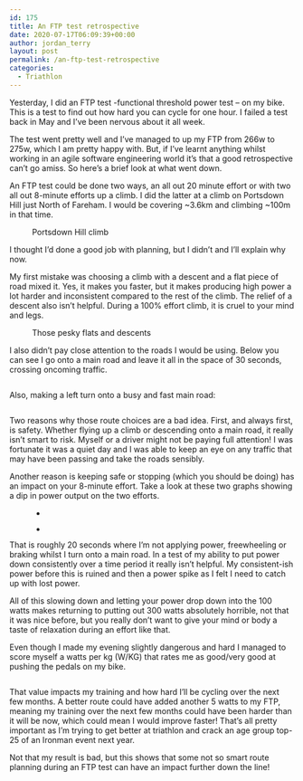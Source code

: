 ```yaml
---
id: 175
title: An FTP test retrospective
date: 2020-07-17T06:09:39+00:00
author: jordan_terry
layout: post
permalink: /an-ftp-test-retrospective
categories:
  - Triathlon
---
```

Yesterday, I did an FTP test -functional threshold power test &#8211; on my bike. This is a test to find out how hard you can cycle for one hour. I failed a test back in May and I&#8217;ve been nervous about it all week. 

The test went pretty well and I&#8217;ve managed to up my FTP from 266w to 275w, which I am pretty happy with. But, if I&#8217;ve learnt anything whilst working in an agile software engineering world it&#8217;s that a good retrospective can&#8217;t go amiss. So here&#8217;s a brief look at what went down.

An FTP test could be done two ways, an all out 20 minute effort or with two all out 8-minute efforts up a climb. I did the latter at a climb on Portsdown Hill just North of Fareham. I would be covering ~3.6km and climbing ~100m in that time. 

<div class="wp-block-image">
  <figure class="aligncenter size-large"><img src="{{ site.baseurl }}/wp-content/uploads/2020/07/Screenshot-2020-07-17-at-06.40.00-1024x421.png" alt="" class="wp-image-176" srcset="{{ site.baseurl }}/wp-content/uploads/2020/07/Screenshot-2020-07-17-at-06.40.00-1024x421.png 1024w, {{ site.baseurl }}/wp-content/uploads/2020/07/Screenshot-2020-07-17-at-06.40.00-300x123.png 300w, {{ site.baseurl }}/wp-content/uploads/2020/07/Screenshot-2020-07-17-at-06.40.00-768x316.png 768w, {{ site.baseurl }}/wp-content/uploads/2020/07/Screenshot-2020-07-17-at-06.40.00.png 1358w" sizes="(max-width: 1024px) 100vw, 1024px" /><figcaption>Portsdown Hill climb</figcaption></figure>
</div>

I thought I&#8217;d done a good job with planning, but I didn&#8217;t and I’ll explain why now.&nbsp;

My first mistake was choosing a climb with a descent and a flat piece of road mixed it. Yes, it makes you faster, but it makes producing high power a lot harder and inconsistent compared to the rest of the climb. The relief of a descent also isn&#8217;t helpful. During a 100% effort climb, it is cruel to your mind and legs.

<div class="wp-block-image">
  <figure class="aligncenter size-large"><img src="{{ site.baseurl }}/wp-content/uploads/2020/07/Screenshot-2020-07-16-at-20.54.01.png" alt="" class="wp-image-177" srcset="{{ site.baseurl }}/wp-content/uploads/2020/07/Screenshot-2020-07-16-at-20.54.01.png 406w, {{ site.baseurl }}/wp-content/uploads/2020/07/Screenshot-2020-07-16-at-20.54.01-279x300.png 279w" sizes="(max-width: 406px) 100vw, 406px" /><figcaption>Those pesky flats and descents</figcaption></figure>
</div>

I also didn&#8217;t pay close attention to the roads I would be using. Below you can see I go onto a main road and leave it all in the space of 30 seconds, crossing oncoming traffic.

<div class="wp-block-image">
  <figure class="aligncenter size-large"><img src="{{ site.baseurl }}/wp-content/uploads/2020/07/Screenshot-2020-07-16-at-21.04.37.png" alt="" class="wp-image-178" srcset="{{ site.baseurl }}/wp-content/uploads/2020/07/Screenshot-2020-07-16-at-21.04.37.png 716w, {{ site.baseurl }}/wp-content/uploads/2020/07/Screenshot-2020-07-16-at-21.04.37-300x184.png 300w" sizes="(max-width: 716px) 100vw, 716px" /></figure>
</div>

Also, making a left turn onto a busy and fast main road:

<div class="wp-block-image">
  <figure class="aligncenter size-large"><img src="{{ site.baseurl }}/wp-content/uploads/2020/07/Screenshot-2020-07-16-at-21.03.26.png" alt="" class="wp-image-179" srcset="{{ site.baseurl }}/wp-content/uploads/2020/07/Screenshot-2020-07-16-at-21.03.26.png 376w, {{ site.baseurl }}/wp-content/uploads/2020/07/Screenshot-2020-07-16-at-21.03.26-291x300.png 291w" sizes="(max-width: 376px) 100vw, 376px" /></figure>
</div>

Two reasons why those route choices are a bad idea. First, and always first, is safety. Whether flying up a climb or descending onto a main road, it really isn&#8217;t smart to risk. Myself or a driver might not be paying full attention! I was fortunate it was a quiet day and I was able to keep an eye on any traffic that may have been passing and take the roads sensibly.

Another reason is keeping safe or stopping (which you should be doing) has an impact on your 8-minute effort. Take a look at these two graphs showing a dip in power output on the two efforts.<figure class="wp-block-gallery columns-2 is-cropped">

<ul class="blocks-gallery-grid">
  <li class="blocks-gallery-item">
    <figure><img src="{{ site.baseurl }}/wp-content/uploads/2020/07/Screenshot-2020-07-16-at-21.14.18.png" alt="" data-id="180" data-full-url="{{ site.baseurl }}/wp-content/uploads/2020/07/Screenshot-2020-07-16-at-21.14.18.png" data-link="{{ site.baseurl }}/?attachment_id=180" class="wp-image-180" srcset="{{ site.baseurl }}/wp-content/uploads/2020/07/Screenshot-2020-07-16-at-21.14.18.png 96w, {{ site.baseurl }}/wp-content/uploads/2020/07/Screenshot-2020-07-16-at-21.14.18-69x300.png 69w" sizes="(max-width: 96px) 100vw, 96px" /></figure>
  </li>
  <li class="blocks-gallery-item">
    <figure><img src="{{ site.baseurl }}/wp-content/uploads/2020/07/Screenshot-2020-07-16-at-21.14.26.png" alt="" data-id="181" data-full-url="{{ site.baseurl }}/wp-content/uploads/2020/07/Screenshot-2020-07-16-at-21.14.26.png" data-link="{{ site.baseurl }}/?attachment_id=181" class="wp-image-181" /></figure>
  </li>
</ul></figure> 

That is roughly 20 seconds where I&#8217;m not applying power, freewheeling or braking whilst I turn onto a main road. In a test of my ability to put power down consistently over a time period it really isn&#8217;t helpful. My consistent-ish power before this is ruined and then a power spike as I felt I need to catch up with lost power.

All of this slowing down and letting your power drop down into the 100 watts makes returning to putting out 300 watts absolutely horrible, not that it was nice before, but you really don&#8217;t want to give your mind or body a taste of relaxation during an effort like that.

Even though I made my evening slightly dangerous and hard I managed to score myself a watts per kg (W/KG) that rates me as good/very good at pushing the pedals on my bike.<figure class="wp-block-image size-large">

<img src="{{ site.baseurl }}/wp-content/uploads/2020/07/Screenshot-2020-07-16-at-21.25.29-1024x140.png" alt="" class="wp-image-182" srcset="{{ site.baseurl }}/wp-content/uploads/2020/07/Screenshot-2020-07-16-at-21.25.29-1024x140.png 1024w, {{ site.baseurl }}/wp-content/uploads/2020/07/Screenshot-2020-07-16-at-21.25.29-300x41.png 300w, {{ site.baseurl }}/wp-content/uploads/2020/07/Screenshot-2020-07-16-at-21.25.29-768x105.png 768w, {{ site.baseurl }}/wp-content/uploads/2020/07/Screenshot-2020-07-16-at-21.25.29.png 1504w" sizes="(max-width: 1024px) 100vw, 1024px" /> </figure> 

That value impacts my training and how hard I&#8217;ll be cycling over the next few months. A better route could have added another 5 watts to my FTP, meaning my training over the next few months could have been harder than it will be now, which could mean I would improve faster! That&#8217;s all pretty important as I&#8217;m trying to get better at triathlon and crack an age group top-25 of an Ironman event next year.&nbsp;

Not that my result is bad, but this shows that some not so smart route planning during an FTP test can have an impact further down the line!